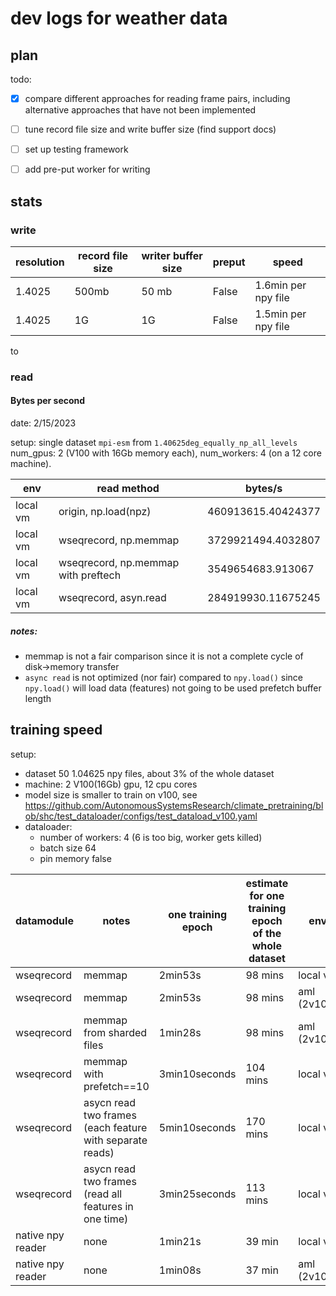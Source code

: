 # dev logs for weather data

## plan
todo:
- [x] compare different approaches for reading frame pairs, including alternative approaches that have not been implemented

- [ ] tune record file size and write buffer size (find support docs)

- [ ] set up testing framework
- [ ] add pre-put worker for writing



## stats

### write

|resolution| record file size | writer buffer size | preput| speed|
|  ---      | ---             | ----                | --- | --- |
|1.4025    |500mb   | 50 mb | False |  1.6min per npy file|
|1.4025    |1G   | 1G | False |  1.5min per npy file|

to


### read

#### Bytes per second

date: 2/15/2023

setup: single dataset `mpi-esm` from `1.40625deg_equally_np_all_levels`
num_gpus: 2 (V100 with 16Gb memory each), num_workers: 4 (on a 12 core machine).


|env| read method | bytes/s|
|---| --- | ---|
|local vm|origin, np.load(npz) |460913615.40424377 |
|local vm|wseqrecord, np.memmap|3729921494.4032807|
|local vm|wseqrecord, np.memmap with preftech|3549654683.913067|
|local vm|wseqrecord, asyn.read|284919930.11675245|
                            


##### notes:
- memmap is not a fair comparison since it is not a complete cycle of disk->memory transfer
- `async read` is not optimized (nor fair) compared to `npy.load()` since `npy.load()` will load data (features) not going to be used
prefetch buffer length


## training speed

setup:
- dataset 50 1.04625 npy files, about 3% of the whole dataset
- machine: 2 V100(16Gb) gpu, 12 cpu cores
- model size is smaller to train on v100, see https://github.com/AutonomousSystemsResearch/climate_pretraining/blob/shc/test_dataloader/configs/test_dataload_v100.yaml
- dataloader:
    - number of workers: 4 (6 is too big, worker gets killed)
    - batch size 64
    - pin memory false

| datamodule | notes| one training epoch | estimate for one training epoch of the whole dataset | env |
| ---        | ---  | ---                | ---                                                  | --- |
| wseqrecord | memmap| 2min53s      | 98 mins                                              | local vm|
| wseqrecord | memmap| 2min53s      | 98 mins                                              | aml (2v100)|
| wseqrecord | memmap from sharded files| 1min28s      | 98 mins                                              | aml (2v100)|
| wseqrecord | memmap with prefetch==10| 3min10seconds      | 104 mins                           | local vm|
| wseqrecord | asycn read two frames (each feature with separate reads)| 5min10seconds      | 170 mins                           | local vm|
| wseqrecord | asycn read two frames (read all features in one time)| 3min25seconds      | 113 mins                           | local vm|
|native npy reader| none | 1min21s | 39 min|  local vm|
|native npy reader| none | 1min08s | 37 min|  aml (2v100)|